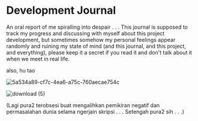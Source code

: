 # Development Journal

An oral report of me spiralling into despair . . .
This journal is supposed to track my progress and discussing with myself about this project development, but sometimes somehow my personal feelings appear randomly and ruining my state of mind (and this journal, and this project, and everything), please keep it a secret if you read it and don't talk about it when we meet in real life.

also, hu tao

![5a534a89-cf7c-4ea6-a75c-760aecae754c](https://github.com/hdiopalma/jte-lab-timetabling/assets/28534765/ebd4e77a-d00e-449a-87c4-fdfbedcdfd09)

![download (5)](https://github.com/hdiopalma/jte-lab-timetabling/assets/28534765/e14ec324-5367-4511-b7a5-4b1ede4f589b)

(Lagi pura2 terobsesi buat mengalihkan pemikiran negatif dan permasalahan dunia selama ngerjain skripsi . . .
Setengah pura2 sih . . .)
